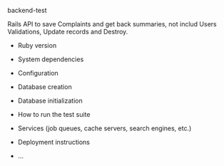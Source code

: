 backend-test

Rails API to save Complaints and get back summaries, not includ Users Validations, Update records and Destroy.

* Ruby version

* System dependencies

* Configuration

* Database creation

* Database initialization

* How to run the test suite

* Services (job queues, cache servers, search engines, etc.)

* Deployment instructions

* ...
